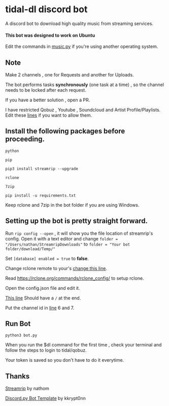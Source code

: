 # tidal-dl discord bot
 A discord bot to download high quality music from streaming services.
 
 #### This bot was designed to work on Ubuntu
 Edit the commands in [music.py](https://github.com/parnexcodes/tidal-dl-discord-bot/blob/main/cogs/music.py) if you're using another operating system.
 
 ## Note
 Make 2 channels , one for Requests and another for Uploads.
 
 The bot performs tasks **synchronously** (one task at a time) , so the channel needs to be locked after each request.
 
 If you have a better solution , open a PR.
 
 I have restricted Qobuz , Youtube , Soundcloud and Artist Profile/Playlists. Edit these [lines](https://github.com/parnexcodes/tidal-dl-discord-bot/blob/f3abf3a9c05455b88df999a7653ac26c7fbccbe0/cogs/music.py#L50-L63) if you want to allow them.

## Install the following packages before proceeding.
```python```

```pip```

```pip3 install streamrip --upgrade```

```rclone```

```7zip```

```pip install -u requirements.txt```

Keep rclone and 7zip in the bot folder if you are using Windows.

## Setting up the bot is pretty straight forward.
Run ```rip config --open``` , it will show you the file location of streamrip's config. Open it with a text editor and change
```folder = "/Users/nathan/StreamripDownloads"``` to ```folder = "Your bot folder/download/Temp/"```

Set ```[database]
enabled = true``` to **false**.

Change rclone remote to your's [change this line](https://github.com/parnexcodes/tidal-dl-discord-bot/blob/f3abf3a9c05455b88df999a7653ac26c7fbccbe0/cogs/music.py#L46).

Read <https://rclone.org/commands/rclone_config/> to setup rclone.

Open the config.json file and edit it.

[This line](https://github.com/parnexcodes/tidal-dl-discord-bot/blob/f3abf3a9c05455b88df999a7653ac26c7fbccbe0/config.json#L5) Should have a ```/``` at the end.

Put the channel id in [line](https://github.com/parnexcodes/tidal-dl-discord-bot/blob/f3abf3a9c05455b88df999a7653ac26c7fbccbe0/config.json#L6) 6 and 7.

## Run Bot
```python3 bot.py```

When you run the $dl <link> command for the first time , check your terminal and follow the steps to login to tidal/qobuz.

Your token is saved so you don't have to do it everytime.

## Thanks
[Streamrip](https://github.com/nathom/streamrip) by nathom

[Discord.py Bot Template](https://github.com/kkrypt0nn/Python-Discord-Bot-Template) by kkrypt0nn
